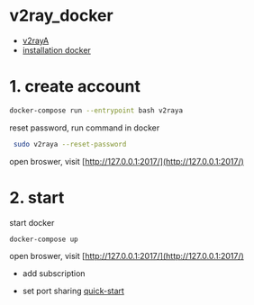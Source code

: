 # v2ray_docker

- [v2rayA](https://github.com/v2rayA/v2rayA)
- [installation docker](https://v2raya.org/en/docs/prologue/installation/docker)


# 1. create account
```sh
docker-compose run --entrypoint bash v2raya
```
reset password, run command in docker

```sh
 sudo v2raya --reset-password
```
open broswer, visit [http://127.0.0.1:2017/](http://127.0.0.1:2017/)

# 2. start 
start docker
```sh
docker-compose up
```
open broswer, visit [http://127.0.0.1:2017/](http://127.0.0.1:2017/)

- add subscription 

- set port sharing [quick-start](https://v2raya.org/en/docs/prologue/quick-start/)



